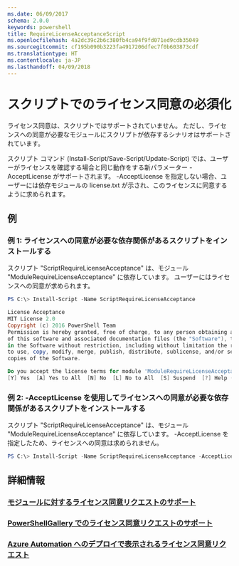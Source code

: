 ```yaml
---
ms.date: 06/09/2017
schema: 2.0.0
keywords: powershell
title: RequireLicenseAcceptanceScript
ms.openlocfilehash: 4a2dc39c2b6c380fb4ca94f9fd071ed9cdb35049
ms.sourcegitcommit: cf195b090b3223fa4917206dfec7f0b603873cdf
ms.translationtype: HT
ms.contentlocale: ja-JP
ms.lasthandoff: 04/09/2018
---
```

# <a name="requiring-license-acceptance-for-scripts"></a>スクリプトでのライセンス同意の必須化

ライセンス同意は、スクリプトではサポートされていません。 ただし、ライセンスへの同意が必要なモジュールにスクリプトが依存するシナリオはサポートされています。

スクリプト コマンド (Install-Script/Save-Script/Update-Script) では、ユーザーがライセンスを確認する場合と同じ動作をする新パラメーター -AcceptLicense がサポートされます。 -AcceptLicense を指定しない場合、ユーザーには依存モジュールの license.txt が示され、このライセンスに同意するように求められます。

## <a name="examples"></a>例

### <a name="example-1-install-script-with-dependencies-requiring-license-acceptance"></a>例 1: ライセンスへの同意が必要な依存関係があるスクリプトをインストールする
スクリプト "ScriptRequireLicenseAcceptance" は、モジュール "ModuleRequireLicenseAcceptance" に依存しています。 ユーザーにはライセンスへの同意が求められます。
```PowerShell
PS C:\> Install-Script -Name ScriptRequireLicenseAcceptance

License Acceptance
MIT License 2.0
Copyright (c) 2016 PowerShell Team
Permission is hereby granted, free of charge, to any person obtaining a copy
of this software and associated documentation files (the "Software"), to deal
in the Software without restriction, including without limitation the rights
to use, copy, modify, merge, publish, distribute, sublicense, and/or sell
copies of the Software.

Do you accept the license terms for module 'ModuleRequireLicenseAcceptance'.
[Y] Yes  [A] Yes to All  [N] No  [L] No to All  [S] Suspend  [?] Help (default is "N"):
```

### <a name="example-2-install-script-with-dependencies-requiring-license-acceptance-and--acceptlicense"></a>例 2: -AcceptLicense を使用してライセンスへの同意が必要な依存関係があるスクリプトをインストールする
スクリプト "ScriptRequireLicenseAcceptance" は、モジュール "ModuleRequireLicenseAcceptance" に依存しています。 -AcceptLicense を指定したため、ライセンスへの同意は求められません。
```PowerShell
PS C:\> Install-Script -Name ScriptRequireLicenseAcceptance -AcceptLicense
```

## <a name="more-details"></a>詳細情報
### <a name="require-license-acceptance-support-for-modulesmodulerequirelicenseacceptancemd"></a>[モジュールに対するライセンス同意リクエストのサポート](../module/RequireLicenseAcceptance.md)

### <a name="require-license-acceptance-support-on-powershellgallerypsgallerypsgalleryrequireslicenseacceptancemd"></a>[PowerShellGallery でのライセンス同意リクエストのサポート](../../psgallery/psgallery_requires_license_acceptance.md)

### <a name="require-license-acceptance-on-deploy-to-azure-automationpsgallerypsgallerydeploytoazureautomationrequirelicenseacceptancemd"></a>[Azure Automation へのデプロイで表示されるライセンス同意リクエスト](../../psgallery/psgallery_deploy_to_azure_automation_requireLicenseAcceptance.md)